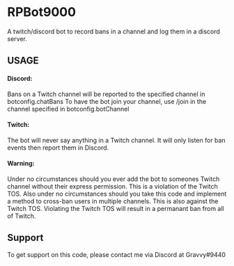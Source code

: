 # RPBot9000

A twitch/discord bot to record bans in a channel and log them in a discord server.


## USAGE

#### Discord:
Bans on a Twitch channel will be reported to the specified channel in botconfig.chatBans
To have the bot join your channel, use /join in the channel specified in botconfig.botChannel

#### Twitch:
The bot will never say anything in a Twitch channel. It will only listen for ban events then report them in Discord.

#### Warning:
Under no circumstances should you ever add the bot to someones Twitch channel without their express permission. This is a violation of the Twitch TOS. Also under no circumstances should you take this code and implement a method to cross-ban users in multiple channels. This is also against the Twitch TOS. Violating the Twitch TOS will result in a permanant ban from all of Twitch.

## Support
To get support on this code, please contact me via Discord at Gravvy#9440
